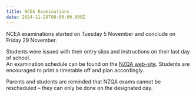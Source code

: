 ```yaml
---
title: NCEA Examinations
date: 2024-11-29T08:00:00.000Z
---
```

NCEA examinations started on Tuesday 5 November and conclude on Friday 29 November.  

Students were issued with their entry slips and instructions on their last day of school.  
An examination schedule can be found on the [NZQA web-site](https://www2.nzqa.govt.nz/assets/NCEA/2024-Timetable-FINAL-4-3-24.pdf). Students are encouraged to print a timetable off and plan accordingly. 

Parents and students are reminded that NZQA exams cannot be rescheduled – they can only be done on the designated day.
